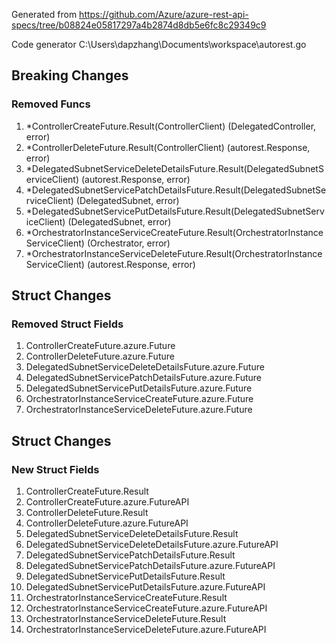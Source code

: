 Generated from https://github.com/Azure/azure-rest-api-specs/tree/b08824e05817297a4b2874d8db5e6fc8c29349c9

Code generator C:\Users\dapzhang\Documents\workspace\autorest.go

## Breaking Changes

### Removed Funcs

1. *ControllerCreateFuture.Result(ControllerClient) (DelegatedController, error)
1. *ControllerDeleteFuture.Result(ControllerClient) (autorest.Response, error)
1. *DelegatedSubnetServiceDeleteDetailsFuture.Result(DelegatedSubnetServiceClient) (autorest.Response, error)
1. *DelegatedSubnetServicePatchDetailsFuture.Result(DelegatedSubnetServiceClient) (DelegatedSubnet, error)
1. *DelegatedSubnetServicePutDetailsFuture.Result(DelegatedSubnetServiceClient) (DelegatedSubnet, error)
1. *OrchestratorInstanceServiceCreateFuture.Result(OrchestratorInstanceServiceClient) (Orchestrator, error)
1. *OrchestratorInstanceServiceDeleteFuture.Result(OrchestratorInstanceServiceClient) (autorest.Response, error)

## Struct Changes

### Removed Struct Fields

1. ControllerCreateFuture.azure.Future
1. ControllerDeleteFuture.azure.Future
1. DelegatedSubnetServiceDeleteDetailsFuture.azure.Future
1. DelegatedSubnetServicePatchDetailsFuture.azure.Future
1. DelegatedSubnetServicePutDetailsFuture.azure.Future
1. OrchestratorInstanceServiceCreateFuture.azure.Future
1. OrchestratorInstanceServiceDeleteFuture.azure.Future

## Struct Changes

### New Struct Fields

1. ControllerCreateFuture.Result
1. ControllerCreateFuture.azure.FutureAPI
1. ControllerDeleteFuture.Result
1. ControllerDeleteFuture.azure.FutureAPI
1. DelegatedSubnetServiceDeleteDetailsFuture.Result
1. DelegatedSubnetServiceDeleteDetailsFuture.azure.FutureAPI
1. DelegatedSubnetServicePatchDetailsFuture.Result
1. DelegatedSubnetServicePatchDetailsFuture.azure.FutureAPI
1. DelegatedSubnetServicePutDetailsFuture.Result
1. DelegatedSubnetServicePutDetailsFuture.azure.FutureAPI
1. OrchestratorInstanceServiceCreateFuture.Result
1. OrchestratorInstanceServiceCreateFuture.azure.FutureAPI
1. OrchestratorInstanceServiceDeleteFuture.Result
1. OrchestratorInstanceServiceDeleteFuture.azure.FutureAPI
